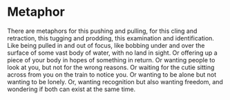 # Metaphor

There are metaphors for this pushing and pulling, for
this cling and retraction, this tugging and prodding, this examination and identification. Like being pulled in and out of focus, like bobbing under and over the surface of some vast body of water, with no land in sight. Or offering up a piece of your body in hopes of something in return. Or wanting people to look at you, but not for the wrong reasons. Or waiting for the cutie sitting across from you on the train to notice you. Or wanting to be alone but not wanting to be lonely. Or, wanting recognition but also wanting freedom, and wondering if both can exist at the same time.